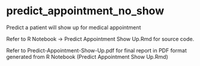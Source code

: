 # predict_appointment_no_show
Predict a patient will show up for medical appointment


Refer to R Notebook -> Predict Appointment Show Up.Rmd for source code.  
  
Refer to Predict-Appointment-Show-Up.pdf for final report in PDF format generated from R Notebook (Predict Appointment Show Up.Rmd)